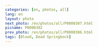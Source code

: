 ```yaml
---
categories: [en, photos, all]
lang: en
layout: photo
next_photo: /en/photos/all/P0000307.html
picname: P0000302
prev_photo: /en/photos/all/P0000386.html
tags: [Blood, Dead Springbock]
---
```

